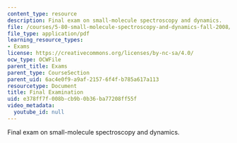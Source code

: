 ```yaml
---
content_type: resource
description: Final exam on small-molecule spectroscopy and dynamics.
file: /courses/5-80-small-molecule-spectroscopy-and-dynamics-fall-2008/e378ff7f008bcb9b0b36ba77208ff55f_examf_1976.pdf
file_type: application/pdf
learning_resource_types:
- Exams
license: https://creativecommons.org/licenses/by-nc-sa/4.0/
ocw_type: OCWFile
parent_title: Exams
parent_type: CourseSection
parent_uid: 6ac4e0f9-a9af-2157-6f4f-b785a617a113
resourcetype: Document
title: Final Examination
uid: e378ff7f-008b-cb9b-0b36-ba77208ff55f
video_metadata:
  youtube_id: null
---
```

Final exam on small-molecule spectroscopy and dynamics.